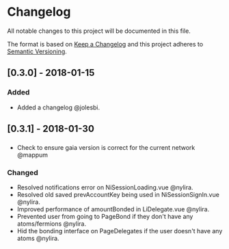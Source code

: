 # Changelog
All notable changes to this project will be documented in this file.

The format is based on [Keep a Changelog](http://keepachangelog.com/en/1.0.0/)
and this project adheres to [Semantic Versioning](http://semver.org/spec/v2.0.0.html).

## [0.3.0] - 2018-01-15
### Added
- Added a changelog @jolesbi.

## [0.3.1] - 2018-01-30
### 
* Check to ensure gaia version is correct for the current network @mappum

### Changed
* Resolved notifications error on NiSessionLoading.vue @nylira.
* Resolved old saved prevAccountKey being used in NiSessionSignIn.vue @nylira.
* Improved performance of amountBonded in LiDelegate.vue @nylira.
* Prevented user from going to PageBond if they don't have any atoms/fermions @nylira.
* Hid the bonding interface on PageDelegates if the user doesn't have any atoms @nylira.
